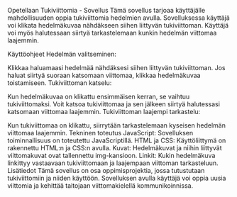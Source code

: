 Opetellaan Tukiviittomia - Sovellus
Tämä sovellus tarjoaa käyttäjälle mahdollisuuden oppia tukiviittomia hedelmien avulla. Sovelluksessa käyttäjä voi klikata hedelmäkuvaa nähdäkseen siihen liittyvän tukiviittoman. Käyttäjä voi myös halutessaan siirtyä tarkastelemaan kunkin hedelmän viittomaa laajemmin.

Käyttöohjeet
Hedelmän valitseminen:

Klikkaa haluamaasi hedelmää nähdäksesi siihen liittyvän tukiviittoman.
Jos haluat siirtyä suoraan katsomaan viittomaa, klikkaa hedelmäkuvaa toistamiseen.
Tukiviittoman katselu:

Kun hedelmäkuvaa on klikattu ensimmäisen kerran, se vaihtuu tukiviittomaksi.
Voit katsoa tukiviittomaa ja sen jälkeen siirtyä halutessasi katsomaan viittomaa laajemmin.
Tukiviittoman laajempi tarkastelu:

Kun tukiviittomaa on klikattu, siirrytään tarkastelemaan kyseisen hedelmän viittomaa laajemmin.
Tekninen toteutus
JavaScript: Sovelluksen toiminnallisuus on toteutettu JavaScriptillä.
HTML ja CSS: Käyttöliittymä on rakennettu HTML:n ja CSS:n avulla.
Kuvat: Hedelmäkuvat ja niihin liittyvät viittomakuvat ovat tallennettu img-kansioon.
Linkit: Kukin hedelmäkuva linkittyy vastaavaan tukiviittomaan ja laajempaan viittoman tarkasteluun.
Lisätiedot
Tämä sovellus on osa oppimisprojektia, jossa tutustutaan tukiviittomiin ja niiden käyttöön. Sovelluksen avulla käyttäjä voi oppia uusia viittomia ja kehittää taitojaan viittomakielellä kommunikoinnissa.
